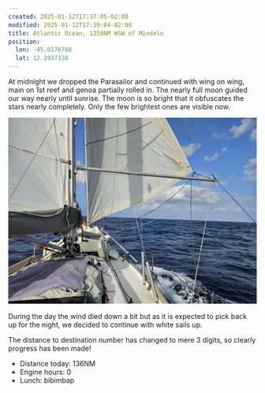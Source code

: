 ```yaml
---
created: 2025-01-12T17:37:05-02:00
modified: 2025-01-12T17:39:04-02:00
title: Atlantic Ocean, 1258NM WSW of Mindelo
position:
  lon: -45.0176788
  lat: 12.2937328
---
```


At midnight we dropped the Parasailor and continued with wing on wing, main on 1st reef and genoa partially rolled in. The nearly full moon guided our way nearly until sunrise. The moon is so bright that it obfuscates the stars nearly completely. Only the few brightest ones are visible now.

![Image](../2025/0dae997e64c4058d0981ca93c4fa6c85.jpg) 

During the day the wind died down a bit but as it is expected to pick back up for the night, we decided to continue with white sails up. 

The distance to destination number has changed to mere 3 digits, so clearly progress has been made!

* Distance today: 136NM
* Engine hours: 0
* Lunch: bibimbap
